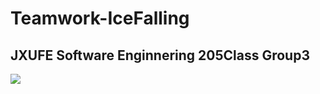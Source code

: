 # Teamwork-IceFalling
JXUFE Software Enginnering 205Class Group3<br>
----
![](https://github.com/Astral-cyber/Finally-Examwork-First/raw/main/project/project3.png)
